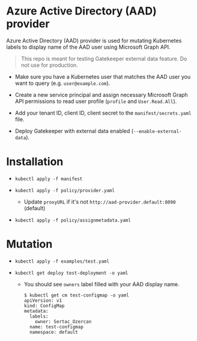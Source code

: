 # Azure Active Directory (AAD) provider

Azure Active Directory (AAD) provider is used for mutating Kubernetes labels to display name of the AAD user using Microsoft Graph API.

> This repo is meant for testing Gatekeeper external data feature. Do not use for production.

- Make sure you have a Kubernetes user that matches the AAD user you want to query (e.g. `user@example.com`).

- Create a new service principal and assign necessary Microsoft Graph API permissions to read user profile (`profile` and `User.Read.All`).

- Add your tenant ID, client ID, client secret to the `manifest/secrets.yaml` file.

- Deploy Gatekeeper with external data enabled (`--enable-external-data`).

# Installation

- `kubectl apply -f manifest`

- `kubectl apply -f policy/provider.yaml`
  - Update `proxyURL` if it's not `http://aad-provider.default:8090` (default)

- `kubectl apply -f policy/assignmetadata.yaml`

# Mutation

- `kubectl apply -f examples/test.yaml`

- `kubectl get deploy test-deployment -o yaml`
  - You should see `owners` label filled with your AAD display name.
    ```
    $ kubectl get cm test-configmap -o yaml
    apiVersion: v1
    kind: ConfigMap
    metadata:
      labels:
        owner: Sertac_Ozercan
      name: test-configmap
      namespace: default
    ```
